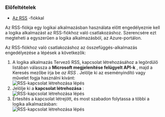 ### <a name="prerequisites"></a>Előfeltételek

- [Az RSS](https://wikipedia.org/wiki/RSS) -fiókkal  


Az RSS-fiókja egy logikai alkalmazásban használata előtt engedélyeznie kell a logika alkalmazást az RSS-fiókhoz való csatlakozáshoz. Szerencsére ezt megteheti a egyszerűen a logika alkalmazásból, az Azure-portálon.  

Az RSS-fiókhoz való csatlakozáshoz az összefüggés-alkalmazás engedélyezése a lépések a következők:  
1. A logika alkalmazás Tervező RSS, kapcsolat létrehozásához a legördülő listában válassza a **Microsoft megjelenítése felügyelt API-k** , majd a Keresés mezőbe írja be *az RSS* . Jelölje ki az eseményindító vagy művelet fogja használni kívánt:  
![RSS-kapcsolat létrehozása lépés](./media/connectors-create-api-rss/rss-1.png)  
2. Jelölje ki a **kapcsolat létrehozása** :  
![RSS-kapcsolat létrehozása lépés](./media/connectors-create-api-rss/rss-2.png)  
3. Értesítés a kapcsolat létrejött, és most szabadon folytassa a többi a logika alkalmazásban:  
 ![RSS-kapcsolat létrehozása lépés](./media/connectors-create-api-rss/rss-3.png)  
